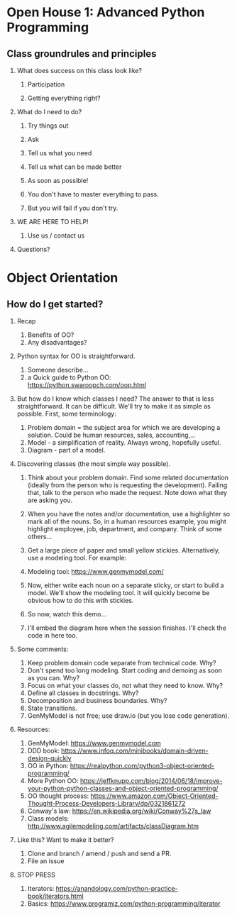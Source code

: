 Open House 1: Advanced Python Programming
=========================================

Class groundrules and principles
--------------------------------
1. What does success on this class look like?

   1. Participation

   1. Getting everything right?

1. What do I need to do?

   1. Try things out

   1. Ask

   1. Tell us what you need

   1. Tell us what can be made better

   1. As soon as possible!

   1. You don't have to master everything to pass.

   1. But you will fail if you don't try.

1. WE ARE HERE TO HELP!

   1. Use us / contact us

1. Questions?


Object Orientation
==================

How do I get started?
---------------------

1. Recap

   1. Benefits of OO?
   1. Any disadvantages?

1. Python syntax for OO is straightforward.
   1. Someone describe...
   1. a Quick guide to Python OO: https://python.swaroopch.com/oop.html

1. But how do I know which classes I need?
The answer to that is less straightforward. It can be difficult. We'll try to make it as simple as possible.
First, some terminology:
   1. Problem domain = the subject area for which we are developing a solution. Could be human resources, sales, accounting,...
   1. Model - a simplification of reality. Always wrong, hopefully useful.
   1. Diagram - part of a model.
1. Discovering classes (the most simple way possible).
   1. Think about your problem domain. Find some related documentation (ideally from the person who is requesting the development). Failing that, talk to the person who made the request. Note down what they are asking you.

   1. When you have the notes and/or documentation, use a highlighter so mark all of the nouns. So, in a human resources example, you might highlight employee, job, department, and company. Think of some others...

   1. Get a large piece of paper and small yellow stickies. Alternatively, use a modeling tool. For example:

   1. Modeling tool: https://www.genmymodel.com/
   1. Now, either write each noun on a separate sticky, or start to build a model. We'll show the modeling tool. It will quickly become be obvious how to do this with stickies.

   1. So now, watch this demo...

   1. I'll embed the diagram here when the session finishes. I'll check the code in here too.

1. Some comments:
   1. Keep problem domain code separate from technical code. Why?
   1. Don't spend too long modeling. Start coding and demoing as soon as you can. Why?
   1. Focus on what your classes do, not what they need to know. Why?
   1. Define all classes in docstrings. Why?
   1. Decomposition and business boundaries. Why?
   1. State transitions.
   1. GenMyModel is not free; use draw.io (but you lose code generation).

1. Resources:
   1. GenMyModel: https://www.genmymodel.com
   1. DDD book: https://www.infoq.com/minibooks/domain-driven-design-quickly
   1. OO in Python: https://realpython.com/python3-object-oriented-programming/
   1. More Python OO: https://jeffknupp.com/blog/2014/06/18/improve-your-python-python-classes-and-object-oriented-programming/
   1. OO thought process: https://www.amazon.com/Object-Oriented-Thought-Process-Developers-Library/dp/0321861272
   1. Conway's law: https://en.wikipedia.org/wiki/Conway%27s_law
   1. Class models: http://www.agilemodeling.com/artifacts/classDiagram.htm


1. Like this? Want to make it better?
   1. Clone and branch / amend / push and send a PR.
   1. File an issue

1. STOP PRESS
   1. Iterators: https://anandology.com/python-practice-book/iterators.html
   1. Basics: https://www.programiz.com/python-programming/iterator
